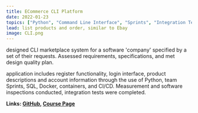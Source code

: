 ```yaml
---
title: ECommerce CLI Platform
date: 2022-01-23
topics: ["Python", "Command Line Interface", "Sprints", "Integration Testing"]
lead: list products and order, similar to Ebay
image: CLI.png
---
```


designed CLI marketplace system for a software 'company' specified by a set of their requests. Assessed
requirements, specifications, and met design quality plan. 

application includes register functionality, login interface, product descriptions and account information through the use of Python, team Sprints, SQL, Docker, containers, and CI/CD. Measurement and software inspections conducted, integration tests were completed.

**Links: [GitHub](https://github.com/dylanhans/eCommerce_CLI),
[Course Page]()**
